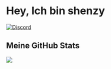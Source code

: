 # Hey, Ich bin shenzy
[![Discord](https://img.shields.io/discord/1220469581076758638?style=for-the-badge&logo=discord&logoColor=white&label=Discord&color=blue)](https://discord.gg/XCnybyfEFV)

## Meine GitHub Stats
![](https://github-readme-stats.vercel.app/api?username=Shenzybot&show_icons=true&theme=dracula)
